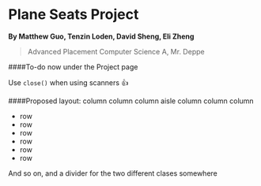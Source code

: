 # Plane Seats Project
**By Matthew Guo, Tenzin Loden, David Sheng, Eli Zheng**
> Advanced Placement Computer Science A, Mr. Deppe

####To-do now under the Project page

Use ```close()``` when using scanners :+1:

####Proposed layout:
 	 			column column column aisle column column column
- row
- row
- row
- row
- row
- row

And so on, and a divider for the two different clases somewhere
